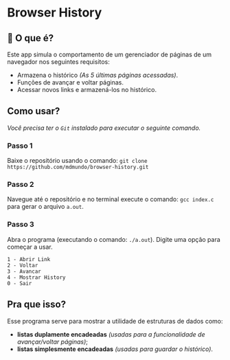 # Browser History

## :thinking: O que é?

Este app simula o comportamento de um gerenciador de páginas de um navegador nos seguintes requisitos:

- Armazena o histórico _(As 5 últimas páginas acessadas)_.
- Funções de avançar e voltar páginas.
- Acessar novos links e armazená-los no histórico.

## Como usar?

_Você precisa ter o `Git` instalado para executar o seguinte comando._

### Passo 1

Baixe o repositório usando o comando: `git clone https://github.com/mdmundo/browser-history.git`

### Passo 2

Navegue até o repositório e no terminal execute o comando: `gcc index.c` para gerar o arquivo `a.out`.

### Passo 3

Abra o programa (executando o comando: `./a.out`). Digite uma opção para começar a usar.

```
1 - Abrir Link
2 - Voltar
3 - Avancar
4 - Mostrar History
0 - Sair
```

## Pra que isso?

Esse programa serve para mostrar a utilidade de estruturas de dados como:

- **listas duplamente encadeadas** _(usadas para a funcionalidade de avançar/voltar páginas)_;
- **listas simplesmente encadeadas** _(usadas para guardar o histórico)_.
